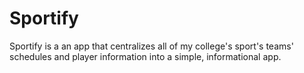 # Sportify
Sportify is a an app that centralizes all of my college's sport's teams' schedules and player information into a simple, informational app. 
